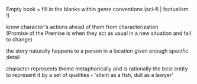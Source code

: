 Empty book = fill in the blanks within genre conventions (sci-fi | factualism !)  
  
know character's actions ahead of them from characterization  
(Promise of the Premise is when they act as usual in a new situation and fail to change)

the story naturally happens to a person in a location given enough specific detail

character represents theme metaphorically and is rationally the best entity to represent it by a set of qualities - 'silent as a fish, dull as a lawyer'
